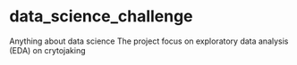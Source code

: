 # data_science_challenge
Anything about data science
The project focus on exploratory data analysis (EDA) on crytojaking
